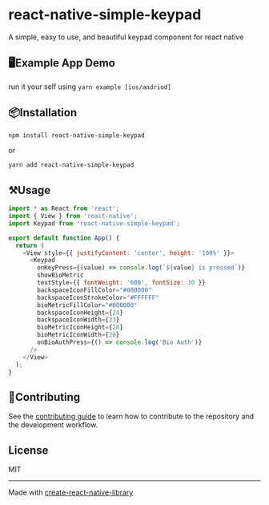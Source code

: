 # react-native-simple-keypad

A simple, easy to use, and beautiful keypad component for react native

## 🖥️Example App Demo
run it your self using `yarn example [ios/andriod]`

## 📦Installation

```sh
npm install react-native-simple-keypad
```
or
```sh
yarn add react-native-simple-keypad
```

## ⚒️Usage

```js
import * as React from 'react';
import { View } from 'react-native';
import Keypad from 'react-native-simple-keypad';

export default function App() {
  return (
    <View style={{ justifyContent: 'center', height: '100%' }}>
      <Keypad
        onKeyPress={(value) => console.log(`${value} is pressed`)}
        showBioMetric
        textStyle={{ fontWeight: '600', fontSize: 30 }}
        backspaceIconFillColor="#000000"
        backspaceIconStrokeColor="#FFFFFF"
        bioMetricFillColor="#000000"
        backspaceIconHeight={24}
        backspaceIconWidth={33}
        bioMetricIconHeight={28}
        bioMetricIconWidth={28}
        onBioAuthPress={() => console.log('Bio Auth')}
      />
    </View>
  );
}

```

## 🤝Contributing

See the [contributing guide](CONTRIBUTING.md) to learn how to contribute to the repository and the development workflow.

## License

MIT

---

Made with [create-react-native-library](https://github.com/callstack/react-native-builder-bob)
